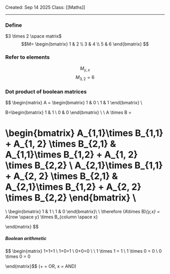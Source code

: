 Created: Sep 14 2025
Class: [[Maths]] 
- - -
### Define
$3 \times 2 \space matrix$
$$M=
\begin{bmatrix}
 1 & 2 \\       
 3 & 4 \\
 5 & 6          
\end{bmatrix}
$$
### Refer to elements
$$
M_{y,x}
$$
$$
M_{3,2}=6
$$

### Dot product of boolean matrices
$$
\begin{matrix}
A = \begin{bmatrix}
1 & 0 \\
1 & 1
\end{bmatrix}
\\

B=\begin{bmatrix}
1 & 1 \\
0 & 0
\end{bmatrix}
\\
\\
A \times B =

\begin{bmatrix}
A_{1,1}\times B_{1,1} + A_{1, 2} \times B_{2,1}  & A_{1,1}\times B_{1,2} + A_{1, 2} \times B_{2,2} \\
A_{2,1}\times B_{1,1} + A_{2, 2} \times B_{2,1}  & A_{2,1}\times B_{1,2} + A_{2, 2} \times B_{2,2}
\end{bmatrix}
\\
=
\\
\begin{bmatrix}
1 & 1 \\
1 & 0
\end{bmatrix}\\
\\
\therefore (A\times B)_{y,x} = A_{row \space y}  \times B_{column \space x}

\end{matrix}
$$
##### Boolean arithmetic
$$
\begin{matrix}
1+1=1 \\
1+0=1 \\
0+0=0 \\
\\
1 \times 1 = 1 \\
1 \times 0 = 0 \\
0 \times 0 = 0

\end{matrix}$$
(+ = OR, x = AND)
